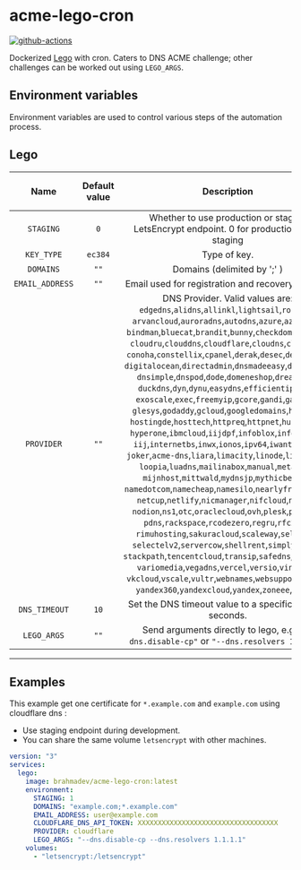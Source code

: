 # acme-lego-cron

[![github-actions](https://github.com/brahma-dev/acme-lego-cron/workflows/build/badge.svg)](https://github.com/brahma-dev/acme-lego-cron/actions)

Dockerized [Lego](https://go-acme.github.io/lego/) with cron. Caters to DNS ACME challenge; other challenges can be worked out using `LEGO_ARGS`.

## Environment variables

Environment variables are used to control various steps of the automation process.

## Lego

| Name | Default value | Description | Corresponds to `lego` argument |
|:-------:|:---------------:|:---------:|:---------:|
| `STAGING` | `0` |  Whether to use production or staging LetsEncrypt endpoint. 0 for production, 1 for staging
| `KEY_TYPE` | `ec384` | Type of key. | `--key-type`
| `DOMAINS` | `""` | Domains (delimited by ';' ) | `--domains`, `-d`
| `EMAIL_ADDRESS` | `""` | Email used for registration and recovery contact. | `--email`, `-m`
| `PROVIDER` | `""` | DNS Provider. Valid values are: `edgedns`,`alidns`,`allinkl`,`lightsail`,`route53`,<br/>`arvancloud`,`auroradns`,`autodns`,`azure`,`azuredns`,<br/>`bindman`,`bluecat`,`brandit`,`bunny`,`checkdomain`,`civo`,<br/>`cloudru`,`clouddns`,`cloudflare`,`cloudns`,`cloudxns`,<br/>`conoha`,`constellix`,`cpanel`,`derak`,`desec`,`designate`,<br/>`digitalocean`,`directadmin`,`dnsmadeeasy`,`dnshomede`,<br/>`dnsimple`,`dnspod`,`dode`,`domeneshop`,`dreamhost`,<br/>`duckdns`,`dyn`,`dynu`,`easydns`,`efficientip`,`epik`,<br/>`exoscale`,`exec`,`freemyip`,`gcore`,`gandi`,`gandiv5`,<br/>`glesys`,`godaddy`,`gcloud`,`googledomains`,`hetzner`,<br/>`hostingde`,`hosttech`,`httpreq`,`httpnet`,`hurricane`,<br/>`hyperone`,`ibmcloud`,`iijdpf`,`infoblox`,`infomaniak`,<br/>`iij`,`internetbs`,`inwx`,`ionos`,`ipv64`,`iwantmyname`,<br/>`joker`,`acme-dns`,`liara`,`limacity`,`linode`,`liquidweb`,<br/>`loopia`,`luadns`,`mailinabox`,`manual`,`metaname`,<br/>`mijnhost`,`mittwald`,`mydnsjp`,`mythicbeasts`,<br/>`namedotcom`,`namecheap`,`namesilo`,`nearlyfreespeech`,<br/>`netcup`,`netlify`,`nicmanager`,`nifcloud`,`njalla`,<br/>`nodion`,`ns1`,`otc`,`oraclecloud`,`ovh`,`plesk`,`porkbun`,<br/>`pdns`,`rackspace`,`rcodezero`,`regru`,`rfc2136`,<br/>`rimuhosting`,`sakuracloud`,`scaleway`,`selectel`,<br/>`selectelv2`,`servercow`,`shellrent`,`simply`,`sonic`,<br/>`stackpath`,`tencentcloud`,`transip`,`safedns`,`ultradns`,<br/>`variomedia`,`vegadns`,`vercel`,`versio`,`vinyldns`,<br/>`vkcloud`,`vscale`,`vultr`,`webnames`,`websupport`,`wedos`,<br/>`yandex360`,`yandexcloud`,`yandex`,`zoneee`,`zonomi` | `--dns`
| `DNS_TIMEOUT` | `10` | Set the DNS timeout value to a specific value in seconds. | `--dns-timeout`.
| `LEGO_ARGS` | `""` | Send arguments directly to lego, e.g. `"--dns.disable-cp"` or `"--dns.resolvers 1.1.1.1"` |

--------------------

## Examples

This example get one certificate for `*.example.com` and `example.com` using cloudflare dns :

- Use staging endpoint during development.
- You can share the same volume `letsencrypt` with other machines.

```yaml
version: "3"
services:
  lego:
    image: brahmadev/acme-lego-cron:latest
    environment:
      STAGING: 1
      DOMAINS: "example.com;*.example.com"
      EMAIL_ADDRESS: user@example.com
      CLOUDFLARE_DNS_API_TOKEN: XXXXXXXXXXXXXXXXXXXXXXXXXXXXXXXXXXX
      PROVIDER: cloudflare
      LEGO_ARGS: "--dns.disable-cp --dns.resolvers 1.1.1.1"
    volumes:
      - "letsencrypt:/letsencrypt"
```
